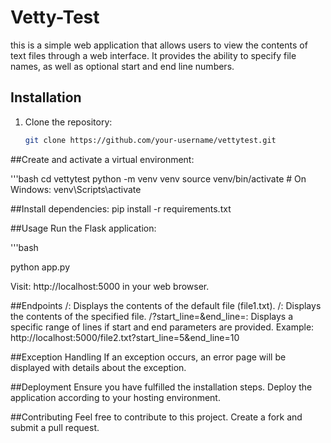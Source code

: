 # Vetty-Test

this is a simple web application that allows users to view the contents of text files through a web interface. It provides the ability to specify file names, as well as optional start and end line numbers.


## Installation

1. Clone the repository:

   ```bash
   git clone https://github.com/your-username/vettytest.git
   
##Create and activate a virtual environment:

'''bash
cd vettytest
python -m venv venv
source venv/bin/activate  # On Windows: venv\Scripts\activate

##Install dependencies:
pip install -r requirements.txt

##Usage
Run the Flask application:

'''bash

python app.py

Visit: http://localhost:5000 in your web browser.

##Endpoints
/: Displays the contents of the default file (file1.txt).
/<filename>: Displays the contents of the specified file.
/?start_line=<start>&end_line=<end>: Displays a specific range of lines if start and end parameters are provided.
Example: http://localhost:5000/file2.txt?start_line=5&end_line=10

##Exception Handling
If an exception occurs, an error page will be displayed with details about the exception.

##Deployment
Ensure you have fulfilled the installation steps.
Deploy the application according to your hosting environment.

##Contributing
Feel free to contribute to this project. Create a fork and submit a pull request.
